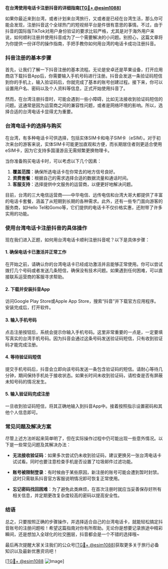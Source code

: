 **在台湾使用电话卡注册抖音的详细指南[[TG💪+ @esim1088](https://t.me/s/esim1088)]**

如果你最近来到台湾，或者计划来台湾旅行，又或者是已经在台湾生活，那么你可能会发现，注册抖音这个全球热门的短视频平台是件很有意思的事情。不过，由于抖音的国际版TikTok对用户身份验证的要求比较严格，尤其是对于海外用户来说，如何顺利注册并使用抖音成为了一个需要解决的小问题。别担心，这篇文章将为你提供一份详尽的操作指南，手把手教你如何用台湾的电话卡成功注册抖音。

### 抖音注册的基本步骤

首先，让我们了解一下抖音注册的基本流程。无论是安卓还是苹果设备，打开应用商店下载抖音App后，你需要输入手机号码进行注册。抖音会发送一条验证码短信到你的手机上，输入验证码后，你就完成了基本的账号创建过程。接下来，你可以设置用户名、密码以及个人资料等信息，正式开始使用抖音了。

然而，在台湾注册抖音时，可能会遇到一些小障碍，比如无法接收到验证码短信的问题。这通常是因为运营商之间的兼容性问题，或者是网络环境的影响。所以，选择合适的台湾电话卡显得尤为重要。

### 台湾电话卡的选择与购买

在台湾，有多种电话卡可供选择，包括实体SIM卡和电子SIM卡（eSIM）。对于初次来台的游客来说，实体SIM卡可能更加直观和方便，而长期居住者则更适合使用eSIM卡，因为它支持多国漫游且无需频繁更换物理卡。

当你准备购买电话卡时，可以考虑以下几个因素：

1. **覆盖范围**：确保所选电话卡在你常去的地方信号良好。
2. **资费套餐**：根据自己的需求选择合适的数据流量和通话时间。
3. **客服支持**：选择提供中文服务的运营商，以便更好地解决问题。

目前，台湾的三大电信运营商——中华电信、远传电信和台湾大哥大都提供了丰富的电话卡套餐，涵盖了从短期到长期的各种需求。此外，还有一些专门面向游客的服务商，如Hello Tel和Gomo等，它们提供的电话卡不仅价格实惠，还附带了许多实用的功能。

### 使用台湾电话卡注册抖音的具体操作

现在我们进入正题，如何用台湾电话卡顺利注册抖音呢？以下是具体步骤：

#### 1. 确保电话卡已激活并正常工作

在开始之前，请确认你的台湾电话卡已经成功激活并且能够正常使用。你可以尝试拨打几个号码或者发送几条短信，确保没有技术问题。如果遇到任何困难，可以直接联系运营商的客服寻求帮助。

#### 2. 下载并安装抖音App

访问Google Play Store或Apple App Store，搜索“抖音”并下载官方应用程序。安装完成后，打开软件。

#### 3. 输入手机号码

点击注册按钮后，系统会提示你输入手机号码。这里非常重要的一点是，一定要填写真实的台湾手机号码。因为抖音会通过这条号码发送验证码短信，只有收到验证码才能完成注册。

#### 4. 等待验证码短信

提交手机号码后，抖音会立即向该号码发送一条包含验证码的短信。请耐心等待几分钟，期间保持手机处于接收状态。如果长时间未收到验证码，请检查是否有屏蔽未知号码的情况发生。

#### 5. 输入验证码完成注册

一旦收到验证码短信，将其正确地输入到抖音App中。接着按照指示设置密码和其他个人信息即可。

### 常见问题及解决方案

尽管上述方法听起来简单明了，但在实际操作过程中仍可能出现一些意外情况。以下是一些常见问题及其解决办法：

- **无法接收验证码**：如果多次尝试仍未收到验证码，建议更换另一张台湾电话卡试试看。同时也要注意检查手机是否设置了垃圾邮件过滤功能。
  
- **账号被限制登录**：有时候由于某些原因，新注册的账号可能会遭到暂时封禁。这时只需联系抖音官方客服说明情况即可恢复正常使用。

- **忘记密码找回困难**：为了避免此类麻烦，在首次注册时就应当妥善保存好所有相关信息，并定期更改复杂度较高的密码以提高安全性。

### 结语

总之，只要按照正确的步骤操作，并选择适合自己的台湾电话卡，就能轻松搞定抖音账号的注册问题啦！希望这篇指南对你有所帮助。无论你是想要记录旅途中精彩瞬间，还是想加入全球化的社交圈层，抖音都会是一个不错的选择哦~

最后再次提醒大家关注我们的公众号[[TG💪+ @esim1088](https://t.me/s/esim1088)]获取更多关于旅行必备知识以及最新优惠资讯吧！

[[TG💪+ @esim1088](https://t.me/s/esim1088) ![Image](https://i.postimg.cc/4NQfJmqS/Snipaste-2025-05-13-00-14-12.png)]